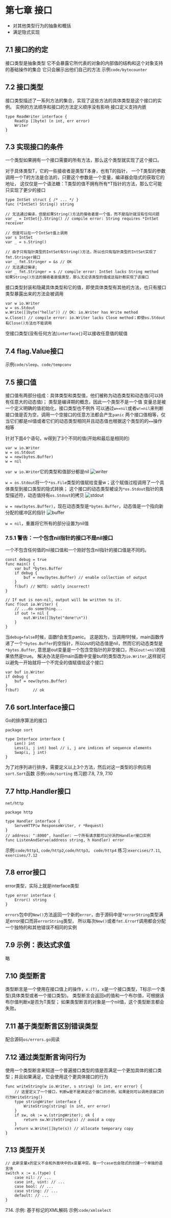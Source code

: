 # 第七章 接口

* 对其他类型行为的抽象和概括
* 满足隐式实现

## 7.1 接口的约定
接口类型是抽象类型
它不会暴露它所代表的对象的内部值的结构和这个对象支持的基础操作的集合
它只会展示出他们自己的方法
示例`code/bytecounter`

## 7.2 接口类型
接口类型描述了一系列方法的集合，实现了这些方法的具体类型是这个接口的实例。
实例的方法顺序和接口的方法定义顺序没有影响
接口定义支持内嵌
```
type ReadWriter interface {
    Read(p []byte) (n int, err error)
    Writer
}
```

## 7.3 实现接口的条件
一个类型如果拥有一个接口需要的所有方法，那么这个类型就实现了这个接口。

对于具体类型T，它的一些接收者是类型T本身，也有T的指针，
一个T类型的参数调用一个T的方法是合法的，只要这个参数是一个变量，编译器会隐式的获取它的地址，
这仅仅是一个语法糖：T类型的值不拥有所有*T指针的方法，那么它可能只实现了更少的接口

```
type IntSet struct { /* ... */ }
func (*IntSet) String() string

// 无法通过编译，但是如果String()方法的接收者是一个值，而不是指针就没有任何问题
var _ = IntSet{}.String() // compile error: String requires *IntSet receiver

// 但是可以在一个IntSet值上调用
var s IntSet
var _ = s.String() 

// 由于只有指针类型的IntSet有String()方法，所以也只有指针类型的IntSet实现了fmt.Stringer接口
var _ fmt.Stringer = &s // OK
// 无法通过编译;
var _ fmt.Stringer = s // compile error: IntSet lacks String method
如果String()方法的接收者是值类型，那么无论该类型的值或这指针都实现了该接口
```

接口类型封装和隐藏具体类型和它的值，即使具体类型有其他的方法，也只有接口类型暴露出来的方法会被调用
```
var w io.Writer
w = os.Stdout
w.Write([]byte("hello")) // OK: io.Writer has Write method
w.Close() // compile error: io.Writer lacks Close method；即使os.Stdout有Close()方法也不能调用
```

空接口类型(没有任何方法)`interface{}`可以接收任意值的赋值

## 7.4 flag.Value接口
示例`code/sleep`、`code/tempconv`

## 7.5 接口值

接口值有两部分组成：具体类型和类型值，他们被称为动态类型和动态值(可以持有任意大的动态值)；
类型是编译期的概念，因此一个类型不是一个值
变量总是被一个定义明确的值初始化，接口类型也不例外
可以通过`w==nil`或者`w!=nil`来判断接口值是否为空，调用一个空接口的任意方法都会产生`panic`
两个接口值相等，仅当它们都是nil值或者它们的动态类型相同并且动态值也根据这个类型的的`==`操作相等

针对下面4个语句，w得到了3个不同的值(开始和最后是相同的)
```
var w io.Writer
w = os.Stdout
w = new(bytes.Buffer)
w = nil
```

`var w io.Writer`它的类型和值部分都是nil
![writer](./img/CH7-5-1.jpg)

`w = os.Stdout`将一个`*os.File`类型的值赋给变量w；这个赋值过程调用了一个具体类型到接口类型的隐式转换；
这个接口的动态类型被设为`*os.Stdout`指针的类型描述符，动态值持有`os.Stdout`的拷贝
![stdout](./img/CH7-5-2.jpg)

`w = new(bytes.Buffer)`，现在动态类型是`*bytes.Buffer`，动态值是一个指向新分配的缓冲区的指针
![buffer](./img/CH7-5-3.jpg)

`w = nil`，重置将它所有的部分设置为nil值

### 7.5.1 警告：一个包含nil指针的接口不是nil接口

一个不包含任何值的nil接口值和一个刚好包含nil指针的接口值是不同的。

```
const debug = true
func main() {
    var buf *bytes.Buffer
    if debug {
        buf = new(bytes.Buffer) // enable collection of output
    }
    f(buf) // NOTE: subtly incorrect!
}

// If out is non-nil, output will be written to it.
func f(out io.Writer) {
    // ...do something...
    if out != nil {
        out.Write([]byte("done!\n"))
    }
}
```
当`debug=false`时候，函数f会发生panic。
这是因为，当调用f时候，main函数传递了一个`*bytes.Buffer`的空指针，所以out的动态值是nil，然而它的动态类型是`*bytes.Buffer`,
意思是out变量是一个包含空指针的非空接口，所以`out!=nil`的结果依然是true。
解决办法是将main函数中变量buf的类型改为`io.Writer`,这样就可以避免一开始就将一个不完全的值赋值给这个接口
```
var buf io.Writer
if debug {
    buf = new(bytes.Buffer)
}
f(buf)      // ok
```

## 7.6 sort.Interface接口

Go的排序算法的接口
```
package sort

type Interface interface {
    Len() int
    Less(i, j int) bool // i, j are indices of sequence elements
    Swap(i, j int)
}
```
为了对序列进行排序，需要定义以上3个方法，然后对这一类型的示例应用`sort.Sort`函数
示例`code/sorting`
练习题:7.8, 7.9, 7.10

## 7.7 http.Handler接口
```
net/http

package http

type Handler interface {
    ServeHTTP(w ResponseWriter, r *Request)
}
// address: ":8000", handler: 一个所有请求都可以分派的Handler接口实例
func ListenAndServe(address string, h Handler) error
```
示例:`code/http1`, `code/http2`,`code/http3`， `code/http4`
练习:`exercises/7.11`, `exercises/7.12`

## 7.8 error接口

error类型，实际上就是interface类型
```
type error interface {
    Error() string
}
```
`errors`包中的`New()`方法返回一个新的`error`，由于源码中是`*errorString`类型满足error接口而非`errorString`类型，
所以每次`New()`或者`fmt.Errorf`调用都会分配一个独特的和其他错误不相同的实例

## 7.9 示例：表达式求值
略

## 7.10 类型断言

类型断言是一个使用在接口值上的操作，`x.(T)`，x是一个接口类型，T标示一个类型(具体类型或者一个接口类型)。
类型断言会返回x的值和一个布尔值，可根据该布尔值判断x是否为T类型；
如果类型断言的对象是一个nil值，这个类型断言都会失败。

## 7.11 基于类型断言区别错误类型

配合源码`os/errors.go`阅读

## 7.12 通过类型断言询问行为
使用一个类型断言来知道一个普遍接口类型的值是否满足一个更加具体的接口类型；并且如果满足，它会使用这个更具体接口的行为
```
func writeString(w io.Writer, s string) (n int, err error) {
    // 这里定义了一个接口，判断w是不是满足这个接口的示例，如果是则可以调用该接口的行为WriteString()
    type stringWriter interface {
        WriteString(string) (n int, err error)
    }
    if sw, ok := w.(stringWriter); ok {
        return sw.WriteString(s) // avoid a copy
    }
    return w.Write([]byte(s)) // allocate temporary copy
}
```

## 7.13 类型开关
```
// 此新变量x的定义不会和外面块中的x变量冲突。每一个case也会隐式的创建一个单独的语言块
switch x := x.(type) {
    case nil: // ...
    case int, uint: // ...
    case bool: // ...
    case string: // ...
    default: // ...
}
```

7.14. 示例: 基于标记的XML解码
示例:`code/xmlselect`